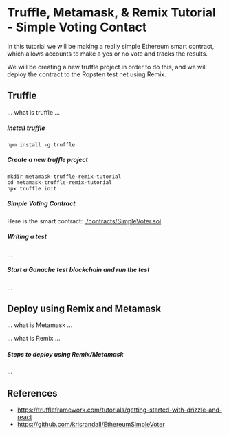 # Truffle, Metamask, & Remix Tutorial  -  Simple Voting Contact


In this tutorial we will be making a really simple Ethereum smart contract, which allows accounts to make a yes or no vote and tracks the results.

We will be creating a new truffle project in order to do this, and we will deploy the contract to the Ropsten test net using Remix.


## Truffle


... what is truffle ...

##### Install truffle

```
npm install -g truffle
```

##### Create a new truffle project

```
mkdir metamask-truffle-remix-tutorial
cd metamask-truffle-remix-tutorial
npx truffle init
```

##### Simple Voting Contract

Here is the smart contract: [./contracts/SimpleVoter.sol](./contracts/SimpleVoter.sol)

##### Writing a test

...

##### Start a Ganache test blockchain and run the test

...


## Deploy using Remix and Metamask


... what is Metamask ...

... what is Remix ...

##### Steps to deploy using Remix/Metamask

...



## References 

* https://truffleframework.com/tutorials/getting-started-with-drizzle-and-react
* https://github.com/krisrandall/EthereumSimpleVoter